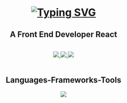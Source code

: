  <h1 align= "center">
  <a href="https://git.io/typing-svg"><img src="https://readme-typing-svg.herokuapp.com?font=Fira+Code&weight=900&size=24&pause=1000&random=false&width=435&lines=+Hi++There;l+am+Mohammed+Safwat+Mohammed" alt="Typing SVG" /></a> 
</h1>
<h2 align="center"> A Front End Developer React </h2>
<br/>
<div align="center">
  <a href="mailto:mohammed2399safwat@gmail.com">
    <img src="https://img.shields.io/badge/Gmail-333333?style=for-the-badge&logo=gmail&logoColor=red" />
  </a>
  <a href="https://www.linkedin.com/in/mohammed-safwat-mohammed-925660229/" target="_blank">
    <img src="https://img.shields.io/badge/LinkedIn-0077B5?style=for-the-badge&logo=linkedin&logoColor=white" target="_blank" />
  </a>
  <a href="https://rad-bienenstitch-5a1235.netlify.app/" target="_blank">
     <img src="https://img.shields.io/badge/Portfolio-FF5722?style=for-the-badge&logo=todoist&logoColor=white" target="_blank" /> <!-- sqlite, safari, google-chrome are other good icon options -->
  </a>
</div>
<br/>
<h2 align="center"> Languages-Frameworks-Tools </h2>

<div align="center">
 <a href="https://skillicons.dev">
    <img src="https://skillicons.dev/icons?i=html,css,js,github,vscode" />
  </a></div>
